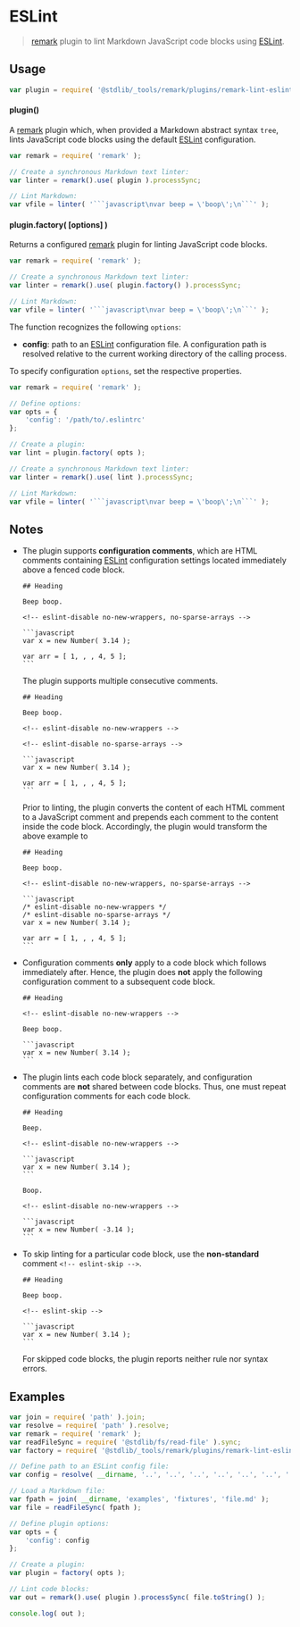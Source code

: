 # ESLint

> [remark][remark] plugin to lint Markdown JavaScript code blocks using [ESLint][eslint].

<section class="usage">

## Usage

```javascript
var plugin = require( '@stdlib/_tools/remark/plugins/remark-lint-eslint' );
```

#### plugin()

A [remark][remark] plugin which, when provided a Markdown abstract syntax `tree`, lints JavaScript code blocks using the default [ESLint][eslint] configuration.

```javascript
var remark = require( 'remark' );

// Create a synchronous Markdown text linter:
var linter = remark().use( plugin ).processSync;

// Lint Markdown:
var vfile = linter( '```javascript\nvar beep = \'boop\';\n```' );
```

#### plugin.factory( \[options] )

Returns a configured [remark][remark] plugin for linting JavaScript code blocks. 

```javascript
var remark = require( 'remark' );

// Create a synchronous Markdown text linter:
var linter = remark().use( plugin.factory() ).processSync;

// Lint Markdown:
var vfile = linter( '```javascript\nvar beep = \'boop\';\n```' );
```

The function recognizes the following `options`:

-   **config**: path to an [ESLint][eslint] configuration file. A configuration path is resolved relative to the current working directory of the calling process.

To specify configuration `options`, set the respective properties.

<!-- run-disable -->

```javascript
var remark = require( 'remark' );

// Define options:
var opts = {
    'config': '/path/to/.eslintrc'
};

// Create a plugin:
var lint = plugin.factory( opts );

// Create a synchronous Markdown text linter:
var linter = remark().use( lint ).processSync;

// Lint Markdown:
var vfile = linter( '```javascript\nvar beep = \'boop\';\n```' );
```

</section>

<!-- /.usage -->

<section class="notes">

## Notes

<!--lint disable code-block-style -->

-   The plugin supports **configuration comments**, which are HTML comments containing [ESLint][eslint] configuration settings located immediately above a fenced code block.

        ## Heading

        Beep boop.

        <!-- eslint-disable no-new-wrappers, no-sparse-arrays -->

        ```javascript
        var x = new Number( 3.14 );

        var arr = [ 1, , , 4, 5 ];
        ```

    The plugin supports multiple consecutive comments.

        ## Heading

        Beep boop.

        <!-- eslint-disable no-new-wrappers -->

        <!-- eslint-disable no-sparse-arrays -->

        ```javascript
        var x = new Number( 3.14 );

        var arr = [ 1, , , 4, 5 ];
        ```

    Prior to linting, the plugin converts the content of each HTML comment to a JavaScript comment and prepends each comment to the content inside the code block. Accordingly, the plugin would transform the above example to

        ## Heading

        Beep boop.

        <!-- eslint-disable no-new-wrappers, no-sparse-arrays -->

        ```javascript
        /* eslint-disable no-new-wrappers */
        /* eslint-disable no-sparse-arrays */
        var x = new Number( 3.14 );

        var arr = [ 1, , , 4, 5 ];
        ```

-   Configuration comments **only** apply to a code block which follows immediately after. Hence, the plugin does **not** apply the following configuration comment to a subsequent code block.

        ## Heading

        <!-- eslint-disable no-new-wrappers -->

        Beep boop.

        ```javascript
        var x = new Number( 3.14 );
        ```

-   The plugin lints each code block separately, and configuration comments are **not** shared between code blocks. Thus, one must repeat configuration comments for each code block.

        ## Heading

        Beep.

        <!-- eslint-disable no-new-wrappers -->

        ```javascript
        var x = new Number( 3.14 );
        ```

        Boop.

        <!-- eslint-disable no-new-wrappers -->

        ```javascript
        var x = new Number( -3.14 );
        ```

-   To skip linting for a particular code block, use the **non-standard** comment `<!-- eslint-skip -->`.

        ## Heading

        Beep boop.

        <!-- eslint-skip -->

        ```javascript
        var x = new Number( 3.14 );
        ```

    For skipped code blocks, the plugin reports neither rule nor syntax errors.

<!--lint enable code-block-style -->

</section>

<!-- /.notes -->

<section class="examples">

## Examples

<!-- eslint-disable no-sync -->

<!-- eslint no-undef: "error" -->

```javascript
var join = require( 'path' ).join;
var resolve = require( 'path' ).resolve;
var remark = require( 'remark' );
var readFileSync = require( '@stdlib/fs/read-file' ).sync;
var factory = require( '@stdlib/_tools/remark/plugins/remark-lint-eslint' ).factory;

// Define path to an ESLint config file:
var config = resolve( __dirname, '..', '..', '..', '..', '..', '..', '..', 'etc', 'eslint', '.eslintrc.markdown.js' );

// Load a Markdown file:
var fpath = join( __dirname, 'examples', 'fixtures', 'file.md' );
var file = readFileSync( fpath );

// Define plugin options:
var opts = {
    'config': config
};

// Create a plugin:
var plugin = factory( opts );

// Lint code blocks:
var out = remark().use( plugin ).processSync( file.toString() );

console.log( out );
```

</section>

<!-- /.examples -->

<section class="links">

[remark]: https://github.com/wooorm/remark

[eslint]: http://eslint.org/

</section>

<!-- /.links -->
